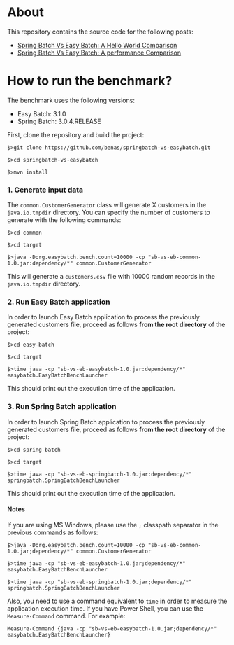 # About

This repository contains the source code for the following posts:

* [Spring Batch Vs Easy Batch: A Hello World Comparison](http://blog.mahmoud-benhassine.fr/2014/03/03/spring-batch-vs-easy-batch:-a-hello-world-comparison.html)
* [Spring Batch Vs Easy Batch: A performance Comparison](http://blog.mahmoud-benhassine.fr/2015/02/15/spring-batch-vs-easy-batch:-a-performance-comparison.html)

# How to run the benchmark?

The benchmark uses the following versions:

* Easy Batch: 3.1.0
* Spring Batch: 3.0.4.RELEASE

First, clone the repository and build the project:

`$>git clone https://github.com/benas/springbatch-vs-easybatch.git`

`$>cd springbatch-vs-easybatch`

`$>mvn install`

### 1. Generate input data

The `common.CustomerGenerator` class will generate X customers in the `java.io.tmpdir` directory. You can specify
the number of customers to generate with the following commands:

`$>cd common`

`$>cd target`

`$>java -Dorg.easybatch.bench.count=10000 -cp "sb-vs-eb-common-1.0.jar:dependency/*" common.CustomerGenerator`

This will generate a `customers.csv` file with 10000 random records in the `java.io.tmpdir` directory.

### 2. Run Easy Batch application

In order to launch Easy Batch application to process the previously generated customers file,
 proceed as follows **from the root directory** of the project:

`$>cd easy-batch`

`$>cd target`

`$>time java -cp "sb-vs-eb-easybatch-1.0.jar:dependency/*" easybatch.EasyBatchBenchLauncher`

This should print out the execution time of the application.

### 3. Run Spring Batch application

In order to launch Spring Batch application to process the previously generated customers file,
 proceed as follows **from the root directory** of the project:

`$>cd spring-batch`

`$>cd target`

`$>time java -cp "sb-vs-eb-springbatch-1.0.jar:dependency/*" springbatch.SpringBatchBenchLauncher`

This should print out the execution time of the application.

#### Notes

If you are using MS Windows, please use the `;` classpath separator in the previous commands as follows:

`$>java -Dorg.easybatch.bench.count=10000 -cp "sb-vs-eb-common-1.0.jar;dependency/*" common.CustomerGenerator`

`$>time java -cp "sb-vs-eb-easybatch-1.0.jar;dependency/*" easybatch.EasyBatchBenchLauncher`

`$>time java -cp "sb-vs-eb-springbatch-1.0.jar;dependency/*" springbatch.SpringBatchBenchLauncher`

Also, you need to use a command equivalent to `time` in order to measure the application execution time.
If you have Power Shell, you can use the `Measure-Command` command. For example:

`Measure-Command {java -cp "sb-vs-eb-easybatch-1.0.jar;dependency/*" easybatch.EasyBatchBenchLauncher}`